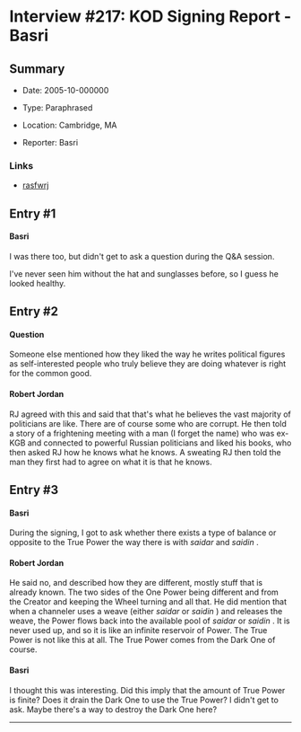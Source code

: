 # Interview #217: KOD Signing Report - Basri

## Summary

- Date: 2005-10-000000

- Type: Paraphrased

- Location: Cambridge, MA

- Reporter: Basri

### Links

- [rasfwrj](http://groups.google.com/group/rec.arts.sf.written.robert-jordan/msg/2f606283deb749b2)


## Entry #1

#### Basri

I was there too, but didn't get to ask a question during the Q&A session.

I've never seen him without the hat and sunglasses before, so I guess he looked healthy.

## Entry #2

#### Question

Someone else mentioned how they liked the way he writes political figures as self-interested people who truly believe they are doing whatever is right for the common good.

#### Robert Jordan

RJ agreed with this and said that that's what he believes the vast majority of politicians are like. There are of course some who are corrupt. He then told a story of a frightening meeting with a man (I forget the name) who was ex-KGB and connected to powerful Russian politicians and liked his books, who then asked RJ how he knows what he knows. A sweating RJ then told the man they first had to agree on what it is that he knows.

## Entry #3

#### Basri

During the signing, I got to ask whether there exists a type of balance or opposite to the True Power the way there is with
*saidar*
and
*saidin*
.

#### Robert Jordan

He said no, and described how they are different, mostly stuff that is already known. The two sides of the One Power being different and from the Creator and keeping the Wheel turning and all that. He did mention that when a channeler uses a weave (either
*saidar*
or
*saidin*
) and releases the weave, the Power flows back into the available pool of
*saidar*
or
*saidin*
. It is never used up, and so it is like an infinite reservoir of Power. The True Power is not like this at all. The True Power comes from the Dark One of course.

#### Basri

I thought this was interesting. Did this imply that the amount of True Power is finite? Does it drain the Dark One to use the True Power? I didn't get to ask. Maybe there's a way to destroy the Dark One here?


---

